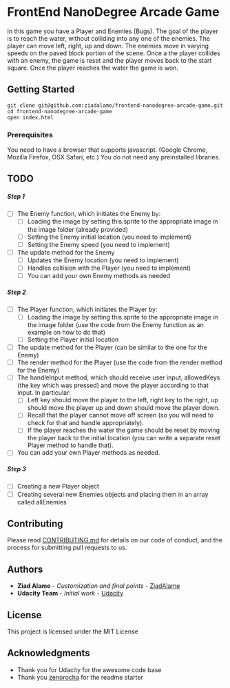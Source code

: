# FrontEnd NanoDegree Arcade Game 

In this game you have a Player and Enemies (Bugs). The goal of the player is to reach the water, without colliding into any one of the enemies. The player can move left, right, up and down. The enemies move in varying speeds on the paved block portion of the scene. Once a the player collides with an enemy, the game is reset and the player moves back to the start square. Once the player reaches the water the game is won.

## Getting Started

```
git clone git@github.com:ziadalame/frontend-nanodegree-arcade-game.git
cd frontend-nanodegree-arcade-game
open index.html
```

### Prerequisites

You need to have a browser that supports javascript. (Google Chrome, Mozilla Firefox, OSX Safari, etc.)
You do not need any preinstalled libraries.

## TODO

##### Step 1
- [ ] The Enemy function, which initiates the Enemy by:
  - [ ] Loading the image by setting this.sprite to the appropriate image in the image folder (already provided)
  - [ ] Setting the Enemy initial location (you need to implement)
  - [ ] Setting the Enemy speed (you need to implement)
- [ ] The update method for the Enemy
  - [ ] Updates the Enemy location (you need to implement)
  - [ ] Handles collision with the Player (you need to implement)
  - [ ] You can add your own Enemy methods as needed

##### Step 2
- [ ] The Player function, which initiates the Player by:
  - [ ] Loading the image by setting this.sprite to the appropriate image in the image folder (use the code from the Enemy function as an example on how to do that)
  - [ ] Setting the Player initial location
- [ ] The update method for the Player (can be similar to the one for the Enemy)
- [ ] The render method for the Player (use the code from the render method for the Enemy)
- [ ] The handleInput method, which should receive user input, allowedKeys (the key which was pressed) and move the player according to that input. In particular:
  - [ ] Left key should move the player to the left, right key to the right, up should move the player up and down should move the player down.
  - [ ] Recall that the player cannot move off screen (so you will need to check for that and handle appropriately).
  - [ ] If the player reaches the water the game should be reset by moving the player back to the initial location (you can write a separate reset Player method to handle that).
- [ ] You can add your own Player methods as needed.

##### Step 3
- [ ] Creating a new Player object
- [ ] Creating several new Enemies objects and placing them in an array called allEnemies

## Contributing

Please read [CONTRIBUTING.md](https://gist.github.com/PurpleBooth/b24679402957c63ec426) for details on our code of conduct, and the process for submitting pull requests to us.

## Authors

* **Ziad Alame** - *Customization and final points* - [ZiadAlame](https://github.com/ziadalame)
* **Udacity Team** - *Initial work* - [Udacity](https://github.com/udacity)

## License

This project is licensed under the MIT License

## Acknowledgments

* Thank you for Udacity for the awesome code base
* Thank you [zenorocha](https://github.com/zenorocha) for the readme starter